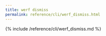 ```yaml
---
title: werf dismiss
permalink: reference/cli/werf_dismiss.html
---
```


{% include /reference/cli/werf_dismiss.md %}
